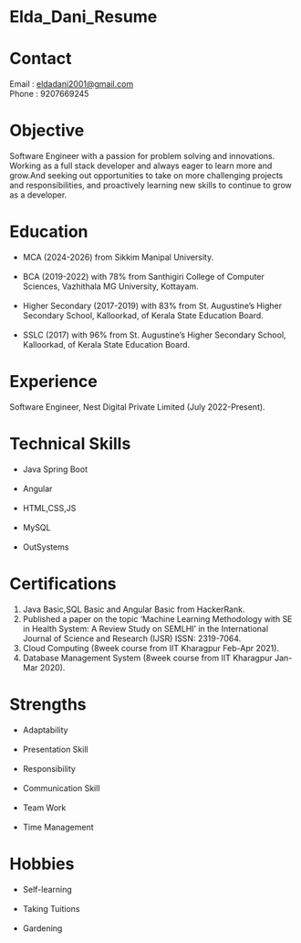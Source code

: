 # Elda_Dani_Resume

# Contact
Email : eldadani2001@gmail.com <br>
Phone : 9207669245

# Objective
Software Engineer with a passion for problem solving and innovations. Working as a full stack developer and always eager to learn more and grow.And seeking out opportunities to take on more challenging projects and responsibilities, and proactively learning new skills to continue to grow as a developer.

# Education

<ul>
<li>MCA (2024-2026) from Sikkim Manipal University.</li><br>
<li>BCA (2019-2022) with 78% from Santhigiri College of Computer Sciences, Vazhithala 
MG University, Kottayam.</li><br>
<li>Higher Secondary (2017-2019) with 83% from St. Augustine’s Higher Secondary School, 
Kalloorkad, of Kerala State Education Board.</li><br>
<li>SSLC (2017) with 96% from St. Augustine’s Higher Secondary School, Kalloorkad, of Kerala 
State Education Board.</li>
</ul>

# Experience

Software Engineer, Nest Digital Private Limited (July 2022-Present).

# Technical Skills
 
 <ul>
<li>Java Spring Boot</li><br>
 <li>Angular</li> <br>
 <li>HTML,CSS,JS</li> <br>
 <li>MySQL</li> <br>
 <li>OutSystems </li> </ul>

# Certifications
 
 <ol>
  <li>Java Basic,SQL Basic and Angular Basic from HackerRank.</li>
  <li>Published a paper on the topic ‘Machine Learning Methodology with SE in Health System: A Review Study on SEMLHI’ in the International Journal of Science and Research (IJSR) ISSN: 2319-7064. </li>
  <li>Cloud Computing (8week course from IIT Kharagpur Feb-Apr 2021).</li>
  <li>Database Management System (8week course from IIT Kharagpur Jan-Mar 2020).</li>
 </ol>
 
# Strengths

<ul>
<li>Adaptability </li> <br>
<li>Presentation Skill</li> <br>
<li>Responsibility</li>  <br>
<li>Communication Skill</li> <br>
<li>Team Work</li> <br>
<li>Time Management</li></ul>
 
# Hobbies
 <ul>
 <li>Self-learning</li> <br>
 <li>Taking Tuitions</li> <br>
 <li>Gardening</li>  </ul>

